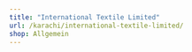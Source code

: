 ```yaml
---
title: "International Textile Limited"
url: /karachi/international-textile-limited/
shop: Allgemein
---
```

